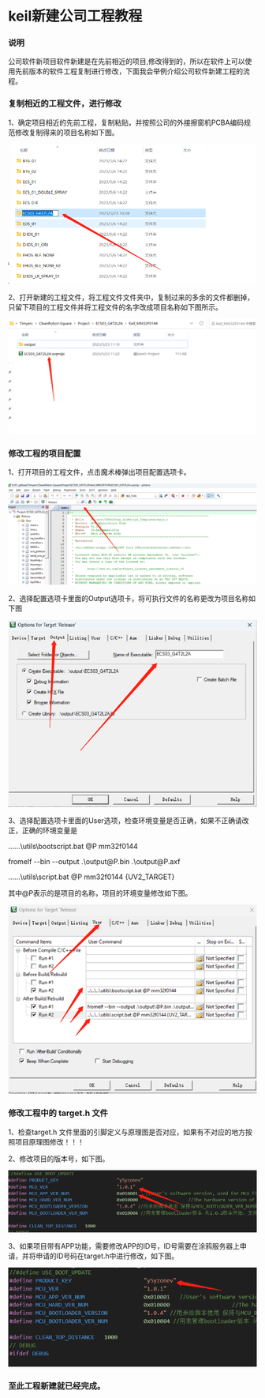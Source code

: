 # keil新建公司工程教程

### 说明
公司软件新项目软件新建是在先前相近的项目,修改得到的，所以在软件上可以使用先前版本的软件工程复制进行修改，下面我会举例介绍公司软件新建工程的流程。


### 复制相近的工程文件，进行修改
1、确定项目相近的先前工程，复制粘贴，并按照公司的外接擦窗机PCBA编码规范修改复制得来的项目名称如下图。

![image](image/keil_bulid_project_01.png)

2、打开新建的工程文件，将工程文件文件夹中，复制过来的多余的文件都删掉，只留下项目的工程文件并将工程文件的名字改成项目名称如下图所示。

![image](image/keil_bulid_project_02.png)


### 修改工程的项目配置
1、打开项目的工程文件，点击魔术棒弹出项目配置选项卡。

![image](image/keil_bulid_project_03.png)

2、选择配置选项卡里面的Output选项卡，将可执行文件的名称更改为项目名称如下图

![image](image/keil_bulid_project_04.png)

3、选择配置选项卡里面的User选项，检查环境变量是否正确，如果不正确请改正，正确的环境变量是

..\..\..\utils\bootscript.bat @P mm32f0144

fromelf --bin --output .\output\@P.bin .\output\@P.axf

..\..\..\utils\script.bat @P mm32f0144 {UV2_TARGET}

其中@P表示的是项目的名称，项目的环境变量修改如下图。

![image](image/keil_bulid_project_05.png)

### 修改工程中的 target.h 文件

1、检查target.h 文件里面的引脚定义与原理图是否对应，如果有不对应的地方按照项目原理图修改！！！

2、修改项目的版本号，如下图。

![image](image/keil_bulid_project_06.png)

3、如果项目带有APP功能，需要修改APP的ID号，ID号需要在涂鸦服务器上申请，并将申请的ID号码在target.h中进行修改，如下图。

![image](image/keil_bulid_project_07.png)

### 至此工程新建就已经完成。